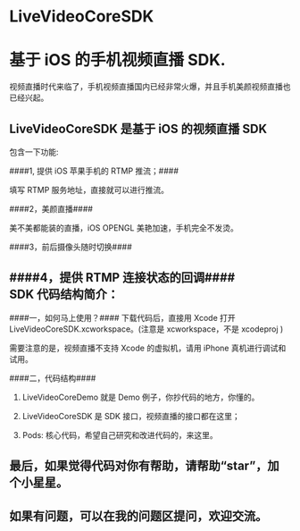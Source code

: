 # LiveVideoCoreSDK 
基于 iOS 的手机视频直播 SDK.
============================
视频直播时代来临了，手机视频直播国内已经非常火爆，并且手机美颜视频直播也已经兴起。

LiveVideoCoreSDK 是基于 iOS 的视频直播 SDK
----------------------------------------

包含一下功能:

####1, 提供 iOS 苹果手机的 RTMP 推流；####

填写 RTMP 服务地址，直接就可以进行推流。

####2，美颜直播####

美不美都能装的直播，iOS OPENGL 美艳加速，手机完全不发烫。

####3，前后摄像头随时切换####

####4，提供 RTMP 连接状态的回调####
<br>
SDK 代码结构简介：
----------------------------------
####一，如何马上使用？####
下载代码后，直接用 Xcode 打开 LiveVideoCoreSDK.xcworkspace。(注意是 xcworkspace，不是 xcodeproj )

需要注意的是，视频直播不支持 Xcode 的虚拟机，请用 iPhone 真机进行调试和试用。


####二，代码结构####
1) LiveVideoCoreDemo 就是 Demo 例子，你抄代码的地方，你懂的。

2) LiveVideoCoreSDK 是 SDK 接口，视频直播的接口都在这里；

3) Pods: 核心代码，希望自己研究和改进代码的，来这里。

最后，如果觉得代码对你有帮助，请帮助“star”，加个小星星。
--------------------------------------------------------
如果有问题，可以在我的问题区提问，欢迎交流。
-------------------------------------------------------
